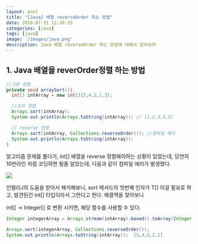 ```yaml
---
layout: post
title: "[Java] 배열 reverseOrder 하는 방법"
date: 2019-07-31 12:28:33
categories: [java]
tags: [java]
image: '/images/java.png'
description: Java 배열 reverseOrder 하는 방법에 대해서 알아보자
---
```

## 1. Java 배열을 reverOrder정렬 하는 방법

```java
//기본 정렬
private void arraySort(){
  int[] intArray = new int[]{5,4,2,1,3};

  //순차 정렬
  Arrays.sort(intArray);
  System.out.println(Arrays.toString(intArray)); // [1,2,3,4,5]

  // reverse 정렬
  Arrays.sort(intArray, Collections.reverseOrder()); //컴파일 에러
  System.out.println(Arrays.toString(intArray));
}
```

알고리즘 문제를 풀다가, int[] 배열을 reverse 정렬해야하는 상황이 있었는데, 당연히 10번라인 처럼 코딩하면 될줄 알았는데, 다음과 같이 컴파일 에러가 발생했다.

![](/images/reverseOrder.png)

인텔리J의 도움을 받아서 해석해보니, sort 메서드의 첫번째 인자가 T[] 이걸 필요로 하고, 발견된건 int[] 타입이라서 그런다고 한다. 해결책을 찾아보니

int[] -> Integer[] 로 변환 시키면, 해당 함수를 사용할 수 있다.

```java
Integer integerArray = Arrays.stream(intArray).boxed().toArray(Integer::new);

Arrays.sort(integerArray, Collections.reverseOrder());
System.out.println(Arrays.toString(intArray));  [5,4,3,2,1]
```
